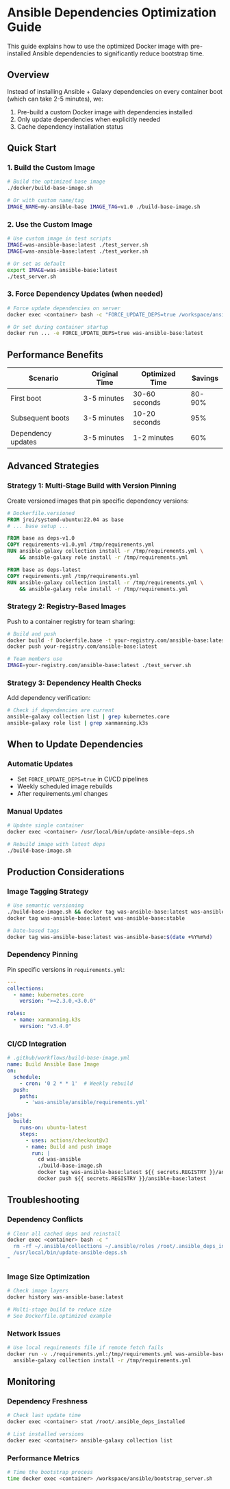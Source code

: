 # Ansible Dependencies Optimization Guide

This guide explains how to use the optimized Docker image with pre-installed Ansible dependencies to significantly reduce bootstrap time.

## Overview

Instead of installing Ansible + Galaxy dependencies on every container boot (which can take 2-5 minutes), we:
1. Pre-build a custom Docker image with dependencies installed
2. Only update dependencies when explicitly needed
3. Cache dependency installation status

## Quick Start

### 1. Build the Custom Image

```bash
# Build the optimized base image
./docker/build-base-image.sh

# Or with custom name/tag
IMAGE_NAME=my-ansible-base IMAGE_TAG=v1.0 ./build-base-image.sh
```

### 2. Use the Custom Image

```bash
# Use custom image in test scripts
IMAGE=was-ansible-base:latest ./test_server.sh
IMAGE=was-ansible-base:latest ./test_worker.sh

# Or set as default
export IMAGE=was-ansible-base:latest
./test_server.sh
```

### 3. Force Dependency Updates (when needed)

```bash
# Force update dependencies on server
docker exec <container> bash -c "FORCE_UPDATE_DEPS=true /workspace/ansible/bootstrap_server.sh"

# Or set during container startup
docker run ... -e FORCE_UPDATE_DEPS=true was-ansible-base:latest
```

## Performance Benefits

| Scenario | Original Time | Optimized Time | Savings |
|----------|---------------|----------------|---------|
| First boot | 3-5 minutes | 30-60 seconds | 80-90% |
| Subsequent boots | 3-5 minutes | 10-20 seconds | 95% |
| Dependency updates | 3-5 minutes | 1-2 minutes | 60% |

## Advanced Strategies

### Strategy 1: Multi-Stage Build with Version Pinning

Create versioned images that pin specific dependency versions:

```dockerfile
# Dockerfile.versioned
FROM jrei/systemd-ubuntu:22.04 as base
# ... base setup ...

FROM base as deps-v1.0
COPY requirements-v1.0.yml /tmp/requirements.yml
RUN ansible-galaxy collection install -r /tmp/requirements.yml \
    && ansible-galaxy role install -r /tmp/requirements.yml

FROM base as deps-latest
COPY requirements.yml /tmp/requirements.yml
RUN ansible-galaxy collection install -r /tmp/requirements.yml \
    && ansible-galaxy role install -r /tmp/requirements.yml
```

### Strategy 2: Registry-Based Images

Push to a container registry for team sharing:

```bash
# Build and push
docker build -f Dockerfile.base -t your-registry.com/ansible-base:latest .
docker push your-registry.com/ansible-base:latest

# Team members use
IMAGE=your-registry.com/ansible-base:latest ./test_server.sh
```

### Strategy 3: Dependency Health Checks

Add dependency verification:

```bash
# Check if dependencies are current
ansible-galaxy collection list | grep kubernetes.core
ansible-galaxy role list | grep xanmanning.k3s
```

## When to Update Dependencies

### Automatic Updates
- Set `FORCE_UPDATE_DEPS=true` in CI/CD pipelines
- Weekly scheduled image rebuilds
- After requirements.yml changes

### Manual Updates
```bash
# Update single container
docker exec <container> /usr/local/bin/update-ansible-deps.sh

# Rebuild image with latest deps
./build-base-image.sh
```

## Production Considerations

### Image Tagging Strategy
```bash
# Use semantic versioning
./build-base-image.sh && docker tag was-ansible-base:latest was-ansible-base:2024.1
docker tag was-ansible-base:latest was-ansible-base:stable

# Date-based tags
docker tag was-ansible-base:latest was-ansible-base:$(date +%Y%m%d)
```

### Dependency Pinning
Pin specific versions in `requirements.yml`:

```yaml
---
collections:
  - name: kubernetes.core
    version: ">=2.3.0,<3.0.0"

roles:
  - name: xanmanning.k3s
    version: "v3.4.0"
```

### CI/CD Integration
```yaml
# .github/workflows/build-base-image.yml
name: Build Ansible Base Image
on:
  schedule:
    - cron: '0 2 * * 1'  # Weekly rebuild
  push:
    paths:
      - 'was-ansible/ansible/requirements.yml'

jobs:
  build:
    runs-on: ubuntu-latest
    steps:
      - uses: actions/checkout@v3
      - name: Build and push image
        run: |
          cd was-ansible
          ./build-base-image.sh
          docker tag was-ansible-base:latest ${{ secrets.REGISTRY }}/ansible-base:latest
          docker push ${{ secrets.REGISTRY }}/ansible-base:latest
```

## Troubleshooting

### Dependency Conflicts
```bash
# Clear all cached deps and reinstall
docker exec <container> bash -c "
  rm -rf ~/.ansible/collections ~/.ansible/roles /root/.ansible_deps_installed
  /usr/local/bin/update-ansible-deps.sh
"
```

### Image Size Optimization
```bash
# Check image layers
docker history was-ansible-base:latest

# Multi-stage build to reduce size
# See Dockerfile.optimized example
```

### Network Issues
```bash
# Use local requirements file if remote fetch fails
docker run -v ./requirements.yml:/tmp/requirements.yml was-ansible-base:latest \
  ansible-galaxy collection install -r /tmp/requirements.yml
```

## Monitoring

### Dependency Freshness
```bash
# Check last update time
docker exec <container> stat /root/.ansible_deps_installed

# List installed versions
docker exec <container> ansible-galaxy collection list
```

### Performance Metrics
```bash
# Time the bootstrap process
time docker exec <container> /workspace/ansible/bootstrap_server.sh
``` 